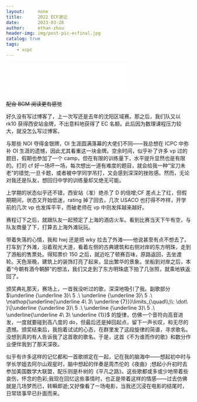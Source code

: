 ```yaml
---
layout:     none
title:      2022 ECF游记
date:       2023-03-28
author:     ethan-zhou
header-img: img/post-pic-ecfinal.jpg
catalog: true
tags:
    - xcpc
---
```


<iframe frameborder="no" border="0" marginwidth="0" marginheight="0" width=330 height=86 src="//music.163.com/outchain/player?type=2&id=399353368&auto=0&height=66"></iframe>

~~配合 BGM 阅读更有感觉~~

好久没有写过博客了，上一次写还是去年的沈阳区域赛。那之后，我们队又以 rk10 获得西安站金牌，不出意料地获得了 EC 名额。此后因为数理课程压力较大，就没怎么写过博客。

与那些 NOI 夺得金银牌，OI 生涯圆满落幕的大佬们不同——我总想在 ICPC 中弥补 OI 生涯的遗憾，因此尤其看重这一块金牌。空余时间，似乎补了许多 vp 过的题目，假期也参加了一个 camp，但在有限的训练量下，水平提升显然也是有限的。打的 cf 好一场坏一场，每次想出一道有难度的题目，就会给我一种“宝刀未老”的错觉;一旦卡题，或者被中学同学吊打，又会感到深深的挫败感。然而，无论对我还是队友，想回归中学的训练量却又绝无可能。

上学期的状态似乎还不错，西安站（准）绝杀了 D 的倍增;CF 差点上了红，但假期期间，状态又开始低迷，rating 掉了回去，几次 USACO 也打得不咋样，开学前的几次 vp 也发挥平平，而破老师在 vp 中则发挥越来越好。

赛程订下之后，就跟队友一起预定了上海的酒店火车。看到比赛当天下午有空，与队友商量了下，打算去上海外滩玩玩。



带着失落的心情，我和 hwj 还是把 wky 拉去了外滩——他说甚至有点不想去了。打车到了外滩，沿着观光大道，看着左侧的古典建筑和右侧对岸的东方明珠，走到了游船的售票处。得知票价 150 之后，就近吃了顿赛百味，原路返回，去坐渡轮。天色渐晚，建筑上的装饰灯亮了起来，显出繁华的景象。坐船到对岸之后，本着“今朝有酒今朝醉”的想法，我们又走到了东方明珠底下拍了几张照，就乘地铁返回了。


颁奖典礼那天，赛场上，一首我没听过的歌，深深地吸引了我。副歌部分 $\underline {\underline 3}\ 5 .\ \underline {\underline 3}\ 5 .\ \mathop{\underline{\underline 4\ 3\ \underline {7}}}\limits_{\quad\\;\\: \dot\ }\|\underline {\underline 3}\ 5 .\ \underline {\underline 3}\ 5 .\ \underline{\underline 4\ 3\ \underline {1}}$ 的旋律，仿佛一个音符向高音进发，一度就要碰到高八度的 do，但最后还是掉回起点，留下一声长叹，和无尽的遗憾。颁奖结束后，我抱着试试的心态，在群里发了这段旋律的简谱，寻求歌名。没想到真的有人告诉我了这首歌的歌名。于是，这首《不为谁而作的歌》和数分作业便伴我到了那天深夜。

似乎有许多这样的记忆都和一首歌绑定在一起，记在我的脑海中——想起初中时与学长学姐去阿尔山观星时，脑中想起的伴奏是周杰伦的《夜曲》;想起小升初时去参加美国数学大联盟，配乐则是朴树的《平凡之路》。这些歌都或多或少地带着些哀伤，怀念的色彩;我现在回忆这些事情时，也正是带着这样的情感——过去仿佛就是几场梦而已，转瞬即逝;又好像看了一场电影，当我还沉浸在电影的结尾时，日常琐事早已扑面而来。

